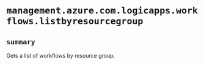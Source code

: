 # `management.azure.com.logicapps.workflows.listbyresourcegroup`

## `summary`
Gets a list of workflows by resource group.


